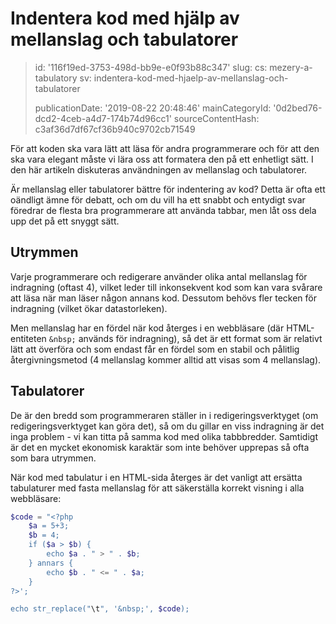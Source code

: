 Indentera kod med hjälp av mellanslag och tabulatorer
=====================================================

> id: '116f19ed-3753-498d-bb9e-e0f93b88c347'
> slug:
> 	cs: mezery-a-tabulatory
> 	sv: indentera-kod-med-hjaelp-av-mellanslag-och-tabulatorer
> 
> publicationDate: '2019-08-22 20:48:46'
> mainCategoryId: '0d2bed76-dcd2-4ceb-a4d7-174b74d96cc1'
> sourceContentHash: c3af36d7df67cf36b940c9702cb71549

För att koden ska vara lätt att läsa för andra programmerare och för att den ska vara elegant måste vi lära oss att formatera den på ett enhetligt sätt. I den här artikeln diskuteras användningen av mellanslag och tabulatorer.

Är mellanslag eller tabulatorer bättre för indentering av kod? Detta är ofta ett oändligt ämne för debatt, och om du vill ha ett snabbt och entydigt svar föredrar de flesta bra programmerare att använda tabbar, men låt oss dela upp det på ett snyggt sätt.

Utrymmen
----------------------

Varje programmerare och redigerare använder olika antal mellanslag för indragning (oftast 4), vilket leder till inkonsekvent kod som kan vara svårare att läsa när man läser någon annans kod. Dessutom behövs fler tecken för indragning (vilket ökar datastorleken).

Men mellanslag har en fördel när kod återges i en webbläsare (där HTML-entiteten `&nbsp;` används för indragning), så det är ett format som är relativt lätt att överföra och som endast får en fördel som en stabil och pålitlig återgivningsmetod (4 mellanslag kommer alltid att visas som 4 mellanslag).

Tabulatorer
----------------------

De är den bredd som programmeraren ställer in i redigeringsverktyget (om redigeringsverktyget kan göra det), så om du gillar en viss indragning är det inga problem - vi kan titta på samma kod med olika tabbbredder. Samtidigt är det en mycket ekonomisk karaktär som inte behöver upprepas så ofta som bara utrymmen.

När kod med tabulatur i en HTML-sida återges är det vanligt att ersätta tabulaturer med fasta mellanslag för att säkerställa korrekt visning i alla webbläsare:

```php
$code = "<?php
    $a = 5+3;
    $b = 4;
    if ($a > $b) {
        echo $a . " > " . $b;
    } annars {
        echo $b . " <= " . $a;
    }
?>';

echo str_replace("\t", '&nbsp;', $code);
```
